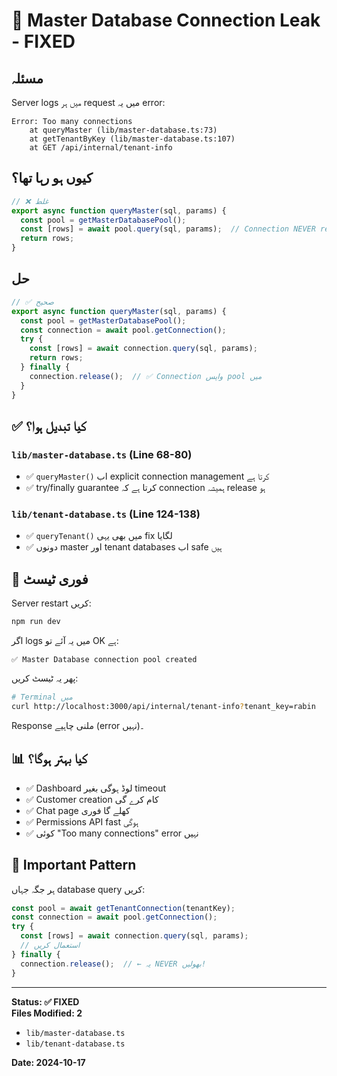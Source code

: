 # 🚨 Master Database Connection Leak - FIXED

## مسئلہ
Server logs میں ہر request میں یہ error:
```
Error: Too many connections
    at queryMaster (lib/master-database.ts:73)
    at getTenantByKey (lib/master-database.ts:107)
    at GET /api/internal/tenant-info
```

## کیوں ہو رہا تھا؟
```typescript
// ❌ غلط
export async function queryMaster(sql, params) {
  const pool = getMasterDatabasePool();
  const [rows] = await pool.query(sql, params);  // Connection NEVER released!
  return rows;
}
```

## حل
```typescript
// ✅ صحیح
export async function queryMaster(sql, params) {
  const pool = getMasterDatabasePool();
  const connection = await pool.getConnection();
  try {
    const [rows] = await connection.query(sql, params);
    return rows;
  } finally {
    connection.release();  // ✅ Connection واپس pool میں
  }
}
```

## ✅ کیا تبدیل ہوا؟

### `lib/master-database.ts` (Line 68-80)
- ✅ `queryMaster()` اب explicit connection management کرتا ہے
- ✅ try/finally guarantee کرتا ہے کہ connection ہمیشہ release ہو

### `lib/tenant-database.ts` (Line 124-138)  
- ✅ `queryTenant()` میں بھی یہی fix لگایا
- ✅ دونوں master اور tenant databases اب safe ہیں

## 🧪 فوری ٹیسٹ

Server restart کریں:
```bash
npm run dev
```

اگر logs میں یہ آئے تو OK ہے:
```
✅ Master Database connection pool created
```

پھر یہ ٹیسٹ کریں:
```bash
# Terminal میں
curl http://localhost:3000/api/internal/tenant-info?tenant_key=rabin
```

Response ملنی چاہیے (error نہیں)۔

## 📊 کیا بہتر ہوگا؟

- ✅ Dashboard لوڈ ہوگی بغیر timeout
- ✅ Customer creation کام کرے گی
- ✅ Chat page کھلے گا فوری
- ✅ Permissions API fast ہوگی
- ✅ کوئی "Too many connections" error نہیں

## 🎯 Important Pattern

ہر جگہ جہاں database query کریں:

```typescript
const pool = await getTenantConnection(tenantKey);
const connection = await pool.getConnection();
try {
  const [rows] = await connection.query(sql, params);
  // استعمال کریں
} finally {
  connection.release();  // ← یہ NEVER بھولیں!
}
```

---

**Status: ✅ FIXED**  
**Files Modified: 2**
- `lib/master-database.ts`
- `lib/tenant-database.ts`

**Date: 2024-10-17**